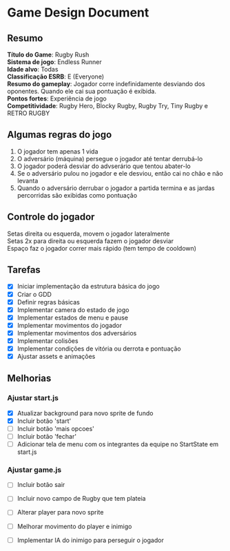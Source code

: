 # Game Design Document

## Resumo
**Título do Game**: Rugby Rush\
**Sistema de jogo**: Endless Runner\
**Idade alvo**: Todas\
**Classificação ESRB**: E (Everyone)\
**Resumo do gameplay**: Jogador corre indefinidamente desviando dos oponentes. Quando ele cai sua pontuação é exibida.\
**Pontos fortes**: Experiência de jogo\
**Competitividade**: Rugby Hero, Blocky Rugby, Rugby Try, Tiny Rugby e RETRO RUGBY

## Algumas regras do jogo
1. O jogador tem apenas 1 vida
2. O adversário (máquina) persegue o jogador até tentar derrubá-lo
3. O jogador poderá desviar do advserário que tentou abater-lo
4. Se o adversário pulou no jogador e ele desviou, então cai no chão e não levanta
5. Quando o adversário derrubar o jogador a partida termina e as jardas percorridas são exibidas como pontuação

## Controle do jogador
Setas direita ou esquerda, movem o jogador lateralmente \
Setas 2x para direita ou esquerda fazem o jogador desviar \
Espaço faz o jogador correr mais rápido (tem tempo de cooldown)

## Tarefas 
- [x] Iniciar implementação da estrutura básica do jogo
- [x] Criar o GDD
- [x] Definir regras básicas
- [x] Implementar camera do estado de jogo
- [x] Implementar estados de menu e pause
- [x] Implementar movimentos do jogador
- [x] Implementar movimentos dos adversários
- [x] Implementar colisões
- [x] Implementar condições de vitória ou derrota e pontuação
- [x] Ajustar assets e animações

## Melhorias 
### Ajustar start.js 
- [x] Atualizar background para novo sprite de fundo
- [x] Incluir botão 'start'
- [ ] Incluir botão 'mais opcoes'
- [ ] Incluir botão 'fechar'
- [ ] Adicionar tela de menu com os integrantes da equipe no StartState em start.js

### Ajustar game.js 
- [ ] Incluir botão sair
- [ ] Incluir novo campo de Rugby que tem plateia
- [ ] Alterar player para novo sprite
- [ ] Melhorar movimento do player e inimigo
- [ ] Implementar IA do inimigo para perseguir o jogador


